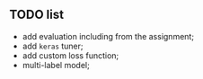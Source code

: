 ## TODO list
- add evaluation including from the assignment;
- add `keras` tuner;
- add custom loss function;
- multi-label model;